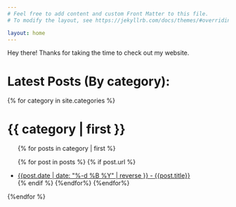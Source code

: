 ```yaml
---
# Feel free to add content and custom Front Matter to this file.
# To modify the layout, see https://jekyllrb.com/docs/themes/#overriding-theme-defaults

layout: home
---
```

<p>
Hey there! Thanks for taking the time to check out my website.
</p>

<h1>Latest Posts (By category):</h1>

{% for category in site.categories %}
<h1> {{ category | first }} </h1>
<ul>
{% for posts in category | first %}

{% for post in posts %}
{% if post.url %}
<li>
<a href= "{{ post.url }}">
<time> {{post.date | date: "%-d %B %Y" | reverse }}</time>
  - {{post.title}}
 </a>
</li>
{% endif %}
{%endfor%}
{%endfor%}
</ul>



{%endfor %}